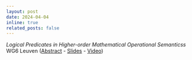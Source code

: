 ```yaml
---
layout: post
date: 2024-04-04
inline: true
related_posts: false
---
```


*Logical Predicates in Higher-order Mathematical Operational Semanticss* <br>
WG6 Leuven ([Abstract](https://europroofnet.github.io/wg6-leuven/programme#winterhalter) - [Slides](https://europroofnet.github.io/_pages/WG6/Leuven/slides/tsampas.pdf) - [Video](https://www.youtube.com/watch?v=6i-GPv0Eit4))
